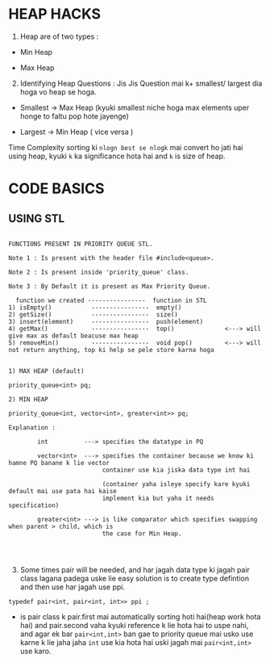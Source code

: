 # HEAP HACKS

1) Heap are of two types : 
 
* Min Heap

* Max Heap

2) Identifying Heap Questions : Jis Jis Question mai k+ smallest/ largest dia hoga vo heap se hoga.

* Smallest -> Max Heap (kyuki smallest niche hoga max elements uper honge to faltu pop hote jayenge)

* Largest  -> Min Heap ( vice versa )


Time Complexity sorting ki ```nlogn best se nlogk``` mai convert ho jati hai using heap, kyuki ```k``` ka significance hota hai
and ```k``` is size of heap.


# CODE BASICS

## USING STL


```

FUNCTIONS PRESENT IN PRIORITY QUEUE STL.  

Note 1 : Is present with the header file #include<queue>.

Note 2 : Is present inside 'priority_queue' class.

Note 3 : By Default it is present as Max Priority Queue.

  function we created ----------------  function in STL
1) isEmpty()           ----------------  empty()
2) getSize()           ----------------  size()
3) insert(element)     ----------------  push(element)
4) getMax()            ----------------  top()              <---> will give max as default beacuse max heap
5) removeMin()         ----------------  void pop()         <---> will not return anything, top ki help se pele store karna hoga


1) MAX HEAP (default)

priority_queue<int> pq;

2) MIN HEAP

priority_queue<int, vector<int>, greater<int>> pq;

Explanation :

        int          ---> specifies the datatype in PQ 
        
        vector<int>  ---> specifies the container because we know ki hamne PQ banane k lie vector 
                          container use kia jiska data type int hai
                       
                          (container yaha isleye specify kare kyuki default mai use pata hai kaise
                          implement kia but yaha it needs specification)
        
        greater<int> ---> is like comparator which specifies swapping when parent > child, which is 
                          the case for Min Heap.




```

3) Some times pair will be needed, and har jagah data type ki jagah pair class lagana padega uske lie easy solution is to create type defintion and then use har jagah use ppi.


```
typedef pair<int, pair<int, int>> ppi ;
```

* is pair class k pair.first mai automatically sorting hoti hai(heap work hota hai) and pair.second vaha kyuki reference k lie hota hai to uspe nahi, and agar ek bar ```pair<int,int>``` ban gae to priority queue mai usko use karne k lie jaha jaha ```int``` use kia hota hai uski jagah mai ```pair<int,int>``` use karo. 
  
